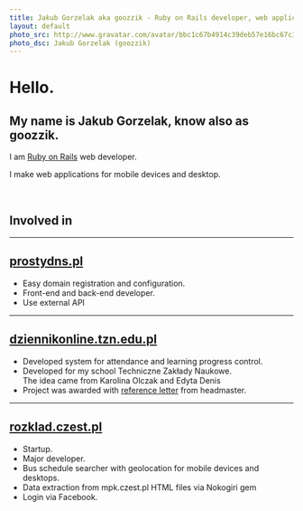 ```yaml
---
title: Jakub Gorzelak aka goozzik - Ruby on Rails developer, web applications for mobile devices and desktop
layout: default
photo_src: http://www.gravatar.com/avatar/bbc1c67b4914c39deb57e16bc67c3780.png
photo_dsc: Jakub Gorzelak (goozzik)
---
```


# Hello.

## My name is Jakub Gorzelak, know also as goozzik.

I am [Ruby on Rails](http://rubyonrails.org) web developer. 

I make web applications for mobile devices and desktop.

<br/>

## Involved in

<hr>

## [prostydns.pl](http://prostydns.pl)

<ul>
  <li>Easy domain registration and configuration.</li>
  <li>Front-end and back-end developer.</li>
  <li>Use external API</li>
</ul>

<hr>

## [dziennikonline.tzn.edu.pl](http://212.87.238.22:3000)

<ul>
  <li>Developed system for attendance and learning progress control.</li>
  <li>Developed for my school <a hreh="tzn.edu.pl">Techniczne Zakłady Naukowe</a>. </br>The idea came from Karolina Olczak and Edyta Denis</li>
  <li>Project was awarded with <a href="https://docs.google.com/file/d/0B8tGk-A5FiCcRVFTSFJXMDdScFk/edit?usp=sharing">reference letter</a> from headmaster.</li>
</ul>

<hr>

## [rozklad.czest.pl](http://rozklad.czest.pl)

<ul>
  <li>Startup.</li>
  <li>Major developer.</li>
  <li>Bus schedule searcher with geolocation for mobile devices and desktops.</li>
  <li>Data extraction from mpk.czest.pl HTML files via Nokogiri gem</li>
  <li>Login via Facebook.</li>
</ul>
